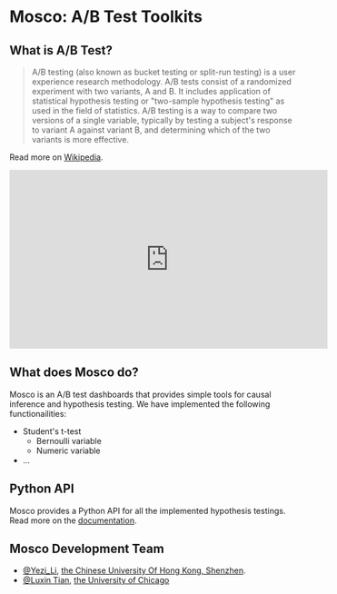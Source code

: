# Mosco: A/B Test Toolkits

## What is A/B Test?

> A/B testing (also known as bucket testing or split-run testing) is a user experience research methodology. A/B tests consist of a randomized experiment with two variants, A and B. It includes application of statistical hypothesis testing or "two-sample hypothesis testing" as used in the field of statistics. A/B testing is a way to compare two versions of a single variable, typically by testing a subject's response to variant A against variant B, and determining which of the two variants is more effective.

Read more on [Wikipedia](https://en.wikipedia.org/wiki/A/B_testing). 

<iframe width="560" height="315" src="https://www.youtube.com/embed/zFMgpxG-chM" frameborder="0" allow="accelerometer; autoplay; clipboard-write; encrypted-media; gyroscope; picture-in-picture" allowfullscreen></iframe>

## What does Mosco do? 

Mosco is an A/B test dashboards that provides simple tools for causal inference and hypothesis testing. We have implemented the following functionailities: 

- Student's t-test 
  - Bernoulli variable
  - Numeric variable
- ...

## Python API 

Mosco provides a Python API for all the implemented hypothesis testings. Read more on the [documentation](#). 

## Mosco Development Team

- [@Yezi_Li](mailto:yezili@link.cuhk.edu.cn), [the Chinese University Of Hong Kong, Shenzhen](https://www.cuhk.edu.cn). 
- [@Luxin Tian](mailto:luxintian@uchicago.edu), [the University of Chicago](https://www.uchicago.edu)